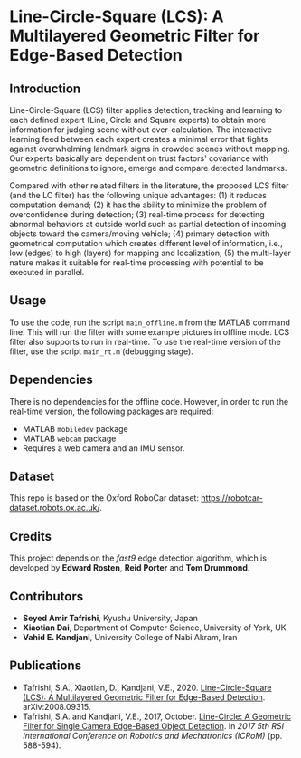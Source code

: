 # Line-Circle-Square (LCS): A Multilayered Geometric Filter for Edge-Based Detection
## Introduction

Line-Circle-Square (LCS) filter applies detection, tracking and learning to each defined expert (Line, Circle and Square experts) to obtain more information for judging scene without over-calculation. The interactive learning feed between each expert creates a minimal error that fights against overwhelming landmark signs in crowded scenes without mapping. Our experts basically are dependent on trust factors' covariance with geometric definitions to ignore, emerge and compare detected landmarks.

Compared with other related filters in the literature, the proposed LCS filter (and the LC filter) has the following unique advantages: (1) it reduces computation demand; (2) it has the ability to minimize the problem of overconfidence during detection; (3) real-time process for detecting abnormal behaviors at outside world such as partial detection of incoming objects toward the camera/moving vehicle; (4) primary detection with geometrical computation which creates different level of information, i.e., low (edges) to high (layers) for mapping and localization; (5) the multi-layer nature makes it suitable for real-time processing with potential to be executed in parallel.

## Usage

To use the code, run the script `main_offline.m` from the MATLAB command line. This will run the filter with some example pictures in offline mode.  LCS filter also supports to run in real-time. To use the real-time version of the filter, use the script `main_rt.m` (debugging stage).

## Dependencies

There is no dependencies for the offline code. However, in order to run the real-time version, the following packages are required:

- MATLAB `mobiledev` package
- MATLAB `webcam` package
- Requires a web camera and an IMU sensor. 

## Dataset

This repo is based on the Oxford RoboCar dataset: https://robotcar-dataset.robots.ox.ac.uk/.

## Credits

This project depends on the *fast9* edge detection algorithm, which is developed by **Edward Rosten**, **Reid Porter** and **Tom Drummond**.

## Contributors

- **Seyed Amir Tafrishi**, Kyushu University, Japan
- **Xiaotian Dai**, Department of Computer Science, University of York, UK
- **Vahid E. Kandjani**, University College of Nabi Akram, Iran

##  Publications

- Tafrishi, S.A., Xiaotian, D., Kandjani, V.E., 2020. [Line-Circle-Square (LCS): A Multilayered Geometric Filter for Edge-Based Detection](https://arxiv.org/pdf/2008.09315.pdf). arXiv:2008.09315. 
- Tafrishi, S.A. and Kandjani, V.E., 2017, October. [Line-Circle: A Geometric Filter for Single Camera Edge-Based Object Detection](https://ieeexplore.ieee.org/abstract/document/8466193). In *2017 5th RSI International Conference on Robotics and Mechatronics (ICRoM)* (pp. 588-594). 
